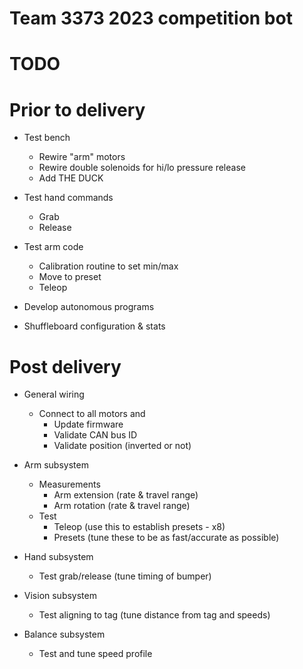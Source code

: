 # Team 3373 2023 competition bot

# TODO

# Prior to delivery

- Test bench
  - Rewire "arm" motors
  - Rewire double solenoids for hi/lo pressure release
  - Add THE DUCK

- Test hand commands
  - Grab
  - Release

- Test arm code
  - Calibration routine to set min/max
  - Move to preset
  - Teleop

- Develop autonomous programs

- Shuffleboard configuration & stats

# Post delivery

- General wiring
  - Connect to all motors and
    - Update firmware
    - Validate CAN bus ID
    - Validate position (inverted or not)

- Arm subsystem
  - Measurements
    - Arm extension (rate & travel range)
    - Arm rotation (rate & travel range)
  - Test
    - Teleop (use this to establish presets - x8)
    - Presets (tune these to be as fast/accurate as possible)
  
- Hand subsystem
  - Test grab/release (tune timing of bumper)

- Vision subsystem
  - Test aligning to tag (tune distance from tag and speeds)

- Balance subsystem
  - Test and tune speed profile
